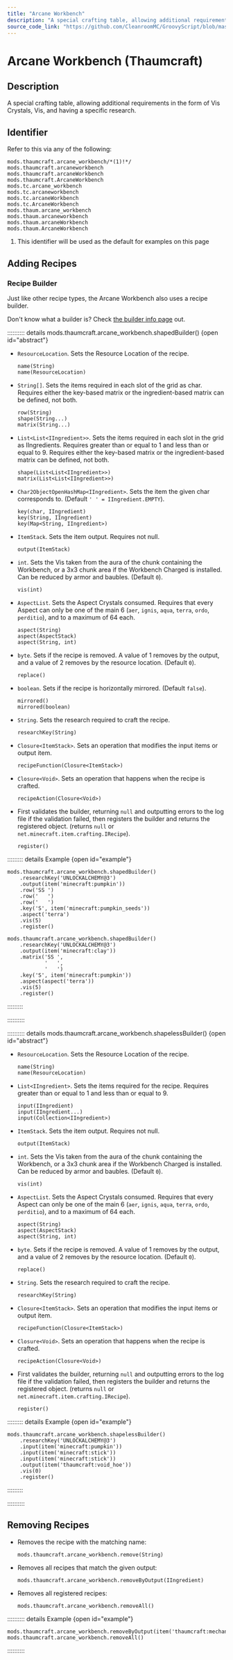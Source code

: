 ```yaml
---
title: "Arcane Workbench"
description: "A special crafting table, allowing additional requirements in the form of Vis Crystals, Vis, and having a specific research."
source_code_link: "https://github.com/CleanroomMC/GroovyScript/blob/master/src/main/java/com/cleanroommc/groovyscript/compat/mods/thaumcraft/arcane/ArcaneWorkbench.java"
---
```


# Arcane Workbench (Thaumcraft)

## Description

A special crafting table, allowing additional requirements in the form of Vis Crystals, Vis, and having a specific research.

## Identifier

Refer to this via any of the following:

```groovy:no-line-numbers {1}
mods.thaumcraft.arcane_workbench/*(1)!*/
mods.thaumcraft.arcaneworkbench
mods.thaumcraft.arcaneWorkbench
mods.thaumcraft.ArcaneWorkbench
mods.tc.arcane_workbench
mods.tc.arcaneworkbench
mods.tc.arcaneWorkbench
mods.tc.ArcaneWorkbench
mods.thaum.arcane_workbench
mods.thaum.arcaneworkbench
mods.thaum.arcaneWorkbench
mods.thaum.ArcaneWorkbench
```

1. This identifier will be used as the default for examples on this page

## Adding Recipes

### Recipe Builder

Just like other recipe types, the Arcane Workbench also uses a recipe builder.

Don't know what a builder is? Check [the builder info page](../../../groovy/builder.md) out.

:::::::::: details mods.thaumcraft.arcane_workbench.shapedBuilder() {open id="abstract"}
- `ResourceLocation`. Sets the Resource Location of the recipe.

    ```groovy:no-line-numbers
    name(String)
    name(ResourceLocation)
    ```

- `String[]`. Sets the items required in each slot of the grid as char. Requires either the key-based matrix or the ingredient-based matrix can be defined, not both.

    ```groovy:no-line-numbers
    row(String)
    shape(String...)
    matrix(String...)
    ```

- `List<List<IIngredient>>`. Sets the items required in each slot in the grid as IIngredients. Requires greater than or equal to 1 and less than or equal to 9. Requires either the key-based matrix or the ingredient-based matrix can be defined, not both.

    ```groovy:no-line-numbers
    shape(List<List<IIngredient>>)
    matrix(List<List<IIngredient>>)
    ```

- `Char2ObjectOpenHashMap<IIngredient>`. Sets the item the given char corresponds to. (Default `' ' = IIngredient.EMPTY`).

    ```groovy:no-line-numbers
    key(char, IIngredient)
    key(String, IIngredient)
    key(Map<String, IIngredient>)
    ```

- `ItemStack`. Sets the item output. Requires not null.

    ```groovy:no-line-numbers
    output(ItemStack)
    ```

- `int`. Sets the Vis taken from the aura of the chunk containing the Workbench, or a 3x3 chunk area if the Workbench Charged is installed. Can be reduced by armor and baubles. (Default `0`).

    ```groovy:no-line-numbers
    vis(int)
    ```

- `AspectList`. Sets the Aspect Crystals consumed. Requires that every Aspect can only be one of the main 6 (`aer`, `ignis`, `aqua`, `terra`, `ordo`, `perditio`), and to a maximum of 64 each.

    ```groovy:no-line-numbers
    aspect(String)
    aspect(AspectStack)
    aspect(String, int)
    ```

- `byte`. Sets if the recipe is removed. A value of 1 removes by the output, and a value of 2 removes by the resource location. (Default `0`).

    ```groovy:no-line-numbers
    replace()
    ```

- `boolean`. Sets if the recipe is horizontally mirrored. (Default `false`).

    ```groovy:no-line-numbers
    mirrored()
    mirrored(boolean)
    ```

- `String`. Sets the research required to craft the recipe.

    ```groovy:no-line-numbers
    researchKey(String)
    ```

- `Closure<ItemStack>`. Sets an operation that modifies the input items or output item.

    ```groovy:no-line-numbers
    recipeFunction(Closure<ItemStack>)
    ```

- `Closure<Void>`. Sets an operation that happens when the recipe is crafted.

    ```groovy:no-line-numbers
    recipeAction(Closure<Void>)
    ```

- First validates the builder, returning `null` and outputting errors to the log file if the validation failed, then registers the builder and returns the registered object. (returns `null` or `net.minecraft.item.crafting.IRecipe`).

    ```groovy:no-line-numbers
    register()
    ```

::::::::: details Example {open id="example"}
```groovy:no-line-numbers
mods.thaumcraft.arcane_workbench.shapedBuilder()
    .researchKey('UNLOCKALCHEMY@3')
    .output(item('minecraft:pumpkin'))
    .row('SS ')
    .row('   ')
    .row('   ')
    .key('S', item('minecraft:pumpkin_seeds'))
    .aspect('terra')
    .vis(5)
    .register()

mods.thaumcraft.arcane_workbench.shapedBuilder()
    .researchKey('UNLOCKALCHEMY@3')
    .output(item('minecraft:clay'))
    .matrix('SS ',
            '   ',
            '   ')
    .key('S', item('minecraft:pumpkin'))
    .aspect(aspect('terra'))
    .vis(5)
    .register()
```

:::::::::

::::::::::

:::::::::: details mods.thaumcraft.arcane_workbench.shapelessBuilder() {open id="abstract"}
- `ResourceLocation`. Sets the Resource Location of the recipe.

    ```groovy:no-line-numbers
    name(String)
    name(ResourceLocation)
    ```

- `List<IIngredient>`. Sets the items required for the recipe. Requires greater than or equal to 1 and less than or equal to 9.

    ```groovy:no-line-numbers
    input(IIngredient)
    input(IIngredient...)
    input(Collection<IIngredient>)
    ```

- `ItemStack`. Sets the item output. Requires not null.

    ```groovy:no-line-numbers
    output(ItemStack)
    ```

- `int`. Sets the Vis taken from the aura of the chunk containing the Workbench, or a 3x3 chunk area if the Workbench Charged is installed. Can be reduced by armor and baubles. (Default `0`).

    ```groovy:no-line-numbers
    vis(int)
    ```

- `AspectList`. Sets the Aspect Crystals consumed. Requires that every Aspect can only be one of the main 6 (`aer`, `ignis`, `aqua`, `terra`, `ordo`, `perditio`), and to a maximum of 64 each.

    ```groovy:no-line-numbers
    aspect(String)
    aspect(AspectStack)
    aspect(String, int)
    ```

- `byte`. Sets if the recipe is removed. A value of 1 removes by the output, and a value of 2 removes by the resource location. (Default `0`).

    ```groovy:no-line-numbers
    replace()
    ```

- `String`. Sets the research required to craft the recipe.

    ```groovy:no-line-numbers
    researchKey(String)
    ```

- `Closure<ItemStack>`. Sets an operation that modifies the input items or output item.

    ```groovy:no-line-numbers
    recipeFunction(Closure<ItemStack>)
    ```

- `Closure<Void>`. Sets an operation that happens when the recipe is crafted.

    ```groovy:no-line-numbers
    recipeAction(Closure<Void>)
    ```

- First validates the builder, returning `null` and outputting errors to the log file if the validation failed, then registers the builder and returns the registered object. (returns `null` or `net.minecraft.item.crafting.IRecipe`).

    ```groovy:no-line-numbers
    register()
    ```

::::::::: details Example {open id="example"}
```groovy:no-line-numbers
mods.thaumcraft.arcane_workbench.shapelessBuilder()
    .researchKey('UNLOCKALCHEMY@3')
    .input(item('minecraft:pumpkin'))
    .input(item('minecraft:stick'))
    .input(item('minecraft:stick'))
    .output(item('thaumcraft:void_hoe'))
    .vis(0)
    .register()
```

:::::::::

::::::::::

## Removing Recipes

- Removes the recipe with the matching name:

    ```groovy:no-line-numbers
    mods.thaumcraft.arcane_workbench.remove(String)
    ```

- Removes all recipes that match the given output:

    ```groovy:no-line-numbers
    mods.thaumcraft.arcane_workbench.removeByOutput(IIngredient)
    ```

- Removes all registered recipes:

    ```groovy:no-line-numbers
    mods.thaumcraft.arcane_workbench.removeAll()
    ```

:::::::::: details Example {open id="example"}
```groovy:no-line-numbers
mods.thaumcraft.arcane_workbench.removeByOutput(item('thaumcraft:mechanism_simple'))
mods.thaumcraft.arcane_workbench.removeAll()
```

::::::::::
